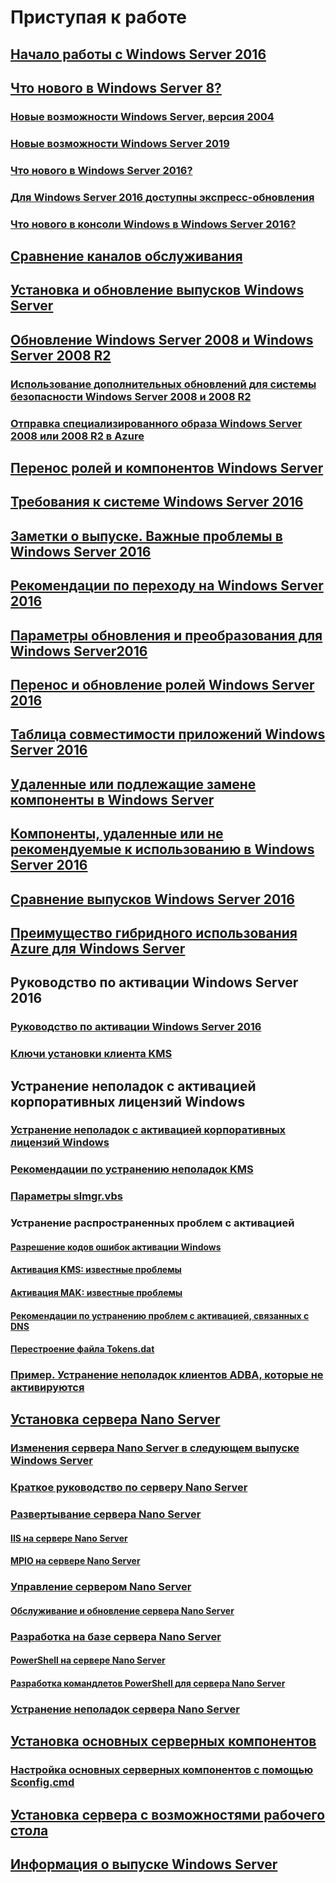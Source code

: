 # Приступая к работе
## [Начало работы с Windows Server 2016](Server-Basics.md)
## [Что нового в Windows Server 8?](whats-new-in-windows-server.md)
### [Новые возможности Windows Server, версия 2004](whats-new-in-windows-server-2004.md)
### [Новые возможности Windows Server 2019](../get-started-19/whats-new-19.md)
### [Что нового в Windows Server 2016?](whats-new-in-windows-server-2016.md)
### [Для Windows Server 2016 доступны экспресс-обновления](express-updates.md)
### [Что нового в консоли Windows в Windows Server 2016?](whats-new-in-console.md)
## [Сравнение каналов обслуживания](..\get-started-19\servicing-channels-19.md)
## [Установка и обновление выпусков Windows Server](Installation-and-Upgrade.md)
## [Обновление Windows Server 2008 и Windows Server 2008 R2](modernize-windows-server-2008.md)
### [Использование дополнительных обновлений для системы безопасности Windows Server 2008 и 2008 R2](extended-security-updates.md)
### [Отправка специализированного образа Windows Server 2008 или 2008 R2 в Azure](uploading-specialized-WS08-image-to-azure.md)
## [Перенос ролей и компонентов Windows Server](Migrate-Roles-and-Features.md)
## [Требования к системе Windows Server 2016](System-Requirements.md)
## [Заметки о выпуске. Важные проблемы в Windows Server 2016](Windows-Server-2016-GA-Release-Notes.md)
## [Рекомендации по переходу на Windows Server 2016](Recommendations-moving-to-Server2016.md)
## [Параметры обновления и преобразования для Windows Server2016](Supported-Upgrade-paths.md)
## [Перенос и обновление ролей Windows Server 2016](Server-Role-Upgradeability-Table.md)
## [Таблица совместимости приложений Windows Server 2016](Server-Application-compatibility.md)
## [Удаленные или подлежащие замене компоненты в Windows Server](../get-started-19/removed-features.md)
## [Компоненты, удаленные или не рекомендуемые к использованию в Windows Server 2016](Deprecated-Features.md)
## [Сравнение выпусков Windows Server 2016](2016-Edition-Comparison.md)
## [Преимущество гибридного использования Azure для Windows Server](azure-hybrid-benefit.md)
## Руководство по активации Windows Server 2016
### [Руководство по активации Windows Server 2016](Server-2016-activation.md)
### [Ключи установки клиента KMS](KMSclientkeys.md)
## Устранение неполадок с активацией корпоративных лицензий Windows
### [Устранение неполадок с активацией корпоративных лицензий Windows](activation-troubleshooting-guide.md)
### [Рекомендации по устранению неполадок KMS](activation-troubleshoot-kms-general.md)
### [Параметры slmgr.vbs](activation-slmgr-vbs-options.md)
### Устранение распространенных проблем с активацией
#### [Разрешение кодов ошибок активации Windows](activation-error-codes.md)
#### [Активация KMS: известные проблемы](activation-troubleshoot-KMS-issues.md)
#### [Активация MAK: известные проблемы](activation-troubleshoot-MAK-issues.md)
#### [Рекомендации по устранению проблем с активацией, связанных с DNS](common-troubleshooting-procedures-kms-dns.md)
#### [Перестроение файла Tokens.dat](activation-rebuild-tokens-dat-file.md)
### [Пример. Устранение неполадок клиентов ADBA, которые не активируются](activation-troubleshoot-adba-clients.md)
## [Установка сервера Nano Server](Getting-started-with-Nano-Server.md)
### [Изменения сервера Nano Server в следующем выпуске Windows Server](nano-in-semi-annual-channel.md)
### [Краткое руководство по серверу Nano Server](Nano-Server-Quick-start.md)
### [Развертывание сервера Nano Server](Deploy-Nano-Server.md)
#### [IIS на сервере Nano Server](IIS-on-Nano-Server.md)
#### [MPIO на сервере Nano Server](MPIO-on-Nano-Server.md)
### [Управление сервером Nano Server](Manage-Nano-Server.md)
#### [Обслуживание и обновление сервера Nano Server](Update-Nano-Server.md)
### [Разработка на базе сервера Nano Server](Developing-on-Nano-Server.md)
#### [PowerShell на сервере Nano Server](powershell-on-Nano-Server.md)
#### [Разработка командлетов PowerShell для сервера Nano Server](Developing-powershell-Cmdlets-for-Nano-Server.md)
### [Устранение неполадок сервера Nano Server](Troubleshooting-Nano-Server.md)
## [Установка основных серверных компонентов](Getting-started-with-Server-Core.md)
### [Настройка основных серверных компонентов с помощью Sconfig.cmd](Sconfig-on-WS2016.md)
## [Установка сервера с возможностями рабочего стола](Getting-started-with-Server-with-Desktop-Experience.md)
## [Информация о выпуске Windows Server](windows-server-release-info.md)
